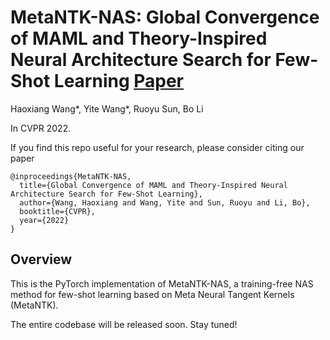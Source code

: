 # MetaNTK-NAS: Global Convergence of MAML and Theory-Inspired Neural Architecture Search for Few-Shot Learning [Paper](https://arxiv.org/abs/2203.09137)

Haoxiang Wang*, Yite Wang*, Ruoyu Sun, Bo Li

In CVPR 2022. 

If you find this repo useful for your research, please consider citing our paper
```
@inproceedings{MetaNTK-NAS,
  title={Global Convergence of MAML and Theory-Inspired Neural Architecture Search for Few-Shot Learning},
  author={Wang, Haoxiang and Wang, Yite and Sun, Ruoyu and Li, Bo},
  booktitle={CVPR},
  year={2022}
}
```

## Overview

This is the PyTorch implementation of MetaNTK-NAS, a training-free NAS method for few-shot learning based on Meta Neural Tangent Kernels (MetaNTK).

The entire codebase will be released soon. Stay tuned!
